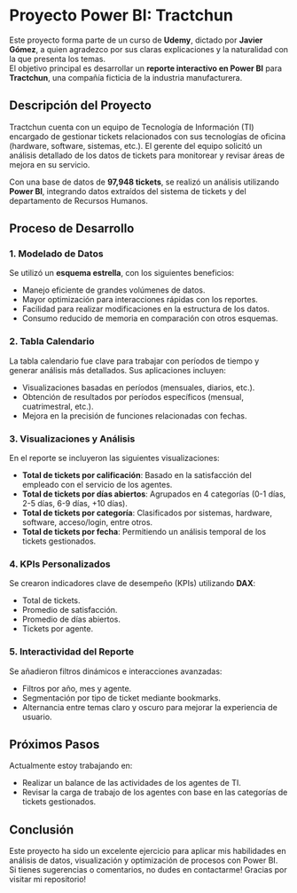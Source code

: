 # Proyecto Power BI: Tractchun

Este proyecto forma parte de un curso de **Udemy**, dictado por **Javier Gómez**, a quien agradezco por sus claras explicaciones y la naturalidad con la que presenta los temas.  
El objetivo principal es desarrollar un **reporte interactivo en Power BI** para **Tractchun**, una compañía ficticia de la industria manufacturera.  

## Descripción del Proyecto

Tractchun cuenta con un equipo de Tecnología de Información (TI) encargado de gestionar tickets relacionados con sus tecnologías de oficina (hardware, software, sistemas, etc.). El gerente del equipo solicitó un análisis detallado de los datos de tickets para monitorear y revisar áreas de mejora en su servicio.  

Con una base de datos de **97,948 tickets**, se realizó un análisis utilizando **Power BI**, integrando datos extraídos del sistema de tickets y del departamento de Recursos Humanos.  

## Proceso de Desarrollo

### 1. Modelado de Datos
Se utilizó un **esquema estrella**, con los siguientes beneficios:  
- Manejo eficiente de grandes volúmenes de datos.  
- Mayor optimización para interacciones rápidas con los reportes.  
- Facilidad para realizar modificaciones en la estructura de los datos.  
- Consumo reducido de memoria en comparación con otros esquemas.  

### 2. Tabla Calendario
La tabla calendario fue clave para trabajar con períodos de tiempo y generar análisis más detallados. Sus aplicaciones incluyen:  
- Visualizaciones basadas en períodos (mensuales, diarios, etc.).  
- Obtención de resultados por períodos específicos (mensual, cuatrimestral, etc.).  
- Mejora en la precisión de funciones relacionadas con fechas.  

### 3. Visualizaciones y Análisis
En el reporte se incluyeron las siguientes visualizaciones:  
- **Total de tickets por calificación**: Basado en la satisfacción del empleado con el servicio de los agentes.  
- **Total de tickets por días abiertos**: Agrupados en 4 categorías (0-1 días, 2-5 días, 6-9 días, +10 días).  
- **Total de tickets por categoría**: Clasificados por sistemas, hardware, software, acceso/login, entre otros.  
- **Total de tickets por fecha**: Permitiendo un análisis temporal de los tickets gestionados.  

### 4. KPIs Personalizados
Se crearon indicadores clave de desempeño (KPIs) utilizando **DAX**:  
- Total de tickets.  
- Promedio de satisfacción.  
- Promedio de días abiertos.  
- Tickets por agente.  

### 5. Interactividad del Reporte
Se añadieron filtros dinámicos e interacciones avanzadas:  
- Filtros por año, mes y agente.  
- Segmentación por tipo de ticket mediante bookmarks.  
- Alternancia entre temas claro y oscuro para mejorar la experiencia de usuario.  

## Próximos Pasos
Actualmente estoy trabajando en:  
- Realizar un balance de las actividades de los agentes de TI.  
- Revisar la carga de trabajo de los agentes con base en las categorías de tickets gestionados.  

## Conclusión
Este proyecto ha sido un excelente ejercicio para aplicar mis habilidades en análisis de datos, visualización y optimización de procesos con Power BI.  
Si tienes sugerencias o comentarios, no dudes en contactarme! Gracias por visitar mi repositorio!
